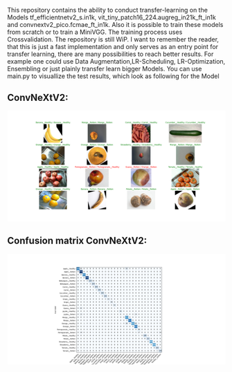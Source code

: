 This repository contains the ability to conduct transfer-learning on the Models tf_efficientnetv2_s.in1k, vit_tiny_patch16_224.augreg_in21k_ft_in1k and convnextv2_pico.fcmae_ft_in1k. Also it is possible to train these models from scratch or to train a MiniVGG. The training process uses Crossvalidation. The repository is still WiP. I want to remember the reader, that this is just a fast implementation and only serves as an entry point for transfer learning, there are many possibilities to reach better results. For example one could use Data Augmentation,LR-Scheduling, LR-Optimization, Ensembling or just plainly transfer learn bigger Models. You can use main.py to visuallize the test results, which look as following for the Model 
## ConvNeXtV2:

![Error Loading Image](https://github.com/MaxUhl98/ComputerVisionDemonstration/blob/main/demonstration_images/ConvNeXt_V2/ConvNeXtV2.png)

## Confusion matrix ConvNeXtV2: 

![Error loading Image](https://github.com/MaxUhl98/ComputerVisionDemonstration/blob/main/demonstration_images/ConvNeXt_V2/ConvNeXtV2_ConfusionMatrix.png)


